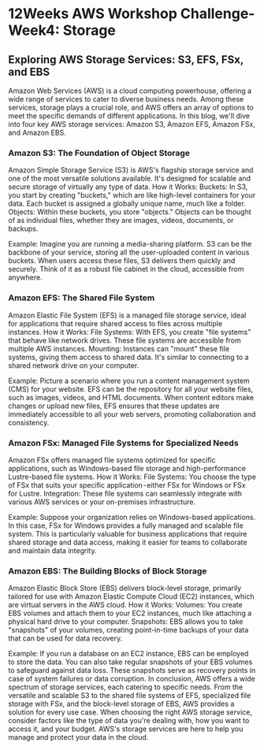 # 12Weeks AWS Workshop Challenge-Week4: Storage

## Exploring AWS Storage Services: S3, EFS, FSx, and EBS

Amazon Web Services (AWS) is a cloud computing powerhouse, offering a wide range of services to cater to diverse business needs. Among these services, storage plays a crucial role, and AWS offers an array of options to meet the specific demands of different applications. In this blog, we'll dive into four key AWS storage services: Amazon S3, Amazon EFS, Amazon FSx, and Amazon EBS.

### Amazon S3: The Foundation of Object Storage

Amazon Simple Storage Service (S3) is AWS's flagship storage service and one of the most versatile solutions available. It's designed for scalable and secure storage of virtually any type of data.
How it Works:
Buckets: In S3, you start by creating "buckets," which are like high-level containers for your data. Each bucket is assigned a globally unique name, much like a folder.
Objects: Within these buckets, you store "objects." Objects can be thought of as individual files, whether they are images, videos, documents, or backups.

Example:
Imagine you are running a media-sharing platform. S3 can be the backbone of your service, storing all the user-uploaded content in various buckets. When users access these files, S3 delivers them quickly and securely. Think of it as a robust file cabinet in the cloud, accessible from anywhere.

### Amazon EFS: The Shared File System

Amazon Elastic File System (EFS) is a managed file storage service, ideal for applications that require shared access to files across multiple instances.
How it Works:
File Systems: With EFS, you create "file systems" that behave like network drives. These file systems are accessible from multiple AWS instances.
Mounting: Instances can "mount" these file systems, giving them access to shared data. It's similar to connecting to a shared network drive on your computer.

Example:
Picture a scenario where you run a content management system (CMS) for your website. EFS can be the repository for all your website files, such as images, videos, and HTML documents. When content editors make changes or upload new files, EFS ensures that these updates are immediately accessible to all your web servers, promoting collaboration and consistency.

### Amazon FSx: Managed File Systems for Specialized Needs

Amazon FSx offers managed file systems optimized for specific applications, such as Windows-based file storage and high-performance Lustre-based file systems.
How it Works:
File Systems: You choose the type of FSx that suits your specific application - either FSx for Windows or FSx for Lustre.
Integration: These file systems can seamlessly integrate with various AWS services or your on-premises infrastructure.

Example:
Suppose your organization relies on Windows-based applications. In this case, FSx for Windows provides a fully managed and scalable file system. This is particularly valuable for business applications that require shared storage and data access, making it easier for teams to collaborate and maintain data integrity.

###  Amazon EBS: The Building Blocks of Block Storage

Amazon Elastic Block Store (EBS) delivers block-level storage, primarily tailored for use with Amazon Elastic Compute Cloud (EC2) instances, which are virtual servers in the AWS cloud.
How it Works:
Volumes: You create EBS volumes and attach them to your EC2 instances, much like attaching a physical hard drive to your computer.
Snapshots: EBS allows you to take "snapshots" of your volumes, creating point-in-time backups of your data that can be used for data recovery.

Example:
If you run a database on an EC2 instance, EBS can be employed to store the data. You can also take regular snapshots of your EBS volumes to safeguard against data loss. These snapshots serve as recovery points in case of system failures or data corruption.
In conclusion, AWS offers a wide spectrum of storage services, each catering to specific needs. From the versatile and scalable S3 to the shared file systems of EFS, specialized file storage with FSx, and the block-level storage of EBS, AWS provides a solution for every use case. When choosing the right AWS storage service, consider factors like the type of data you're dealing with, how you want to access it, and your budget. AWS's storage services are here to help you manage and protect your data in the cloud.
